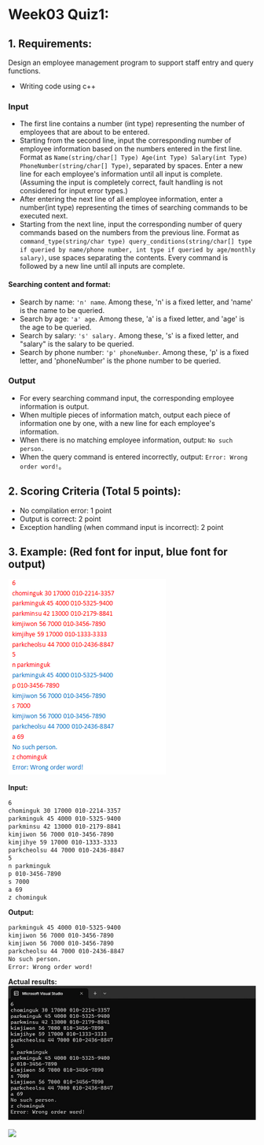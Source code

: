 # Week03 Quiz1:


## 1. Requirements:

Design an employee management program to support staff entry and query functions.

- Writing code using c++

### Input
- The first line contains a number (int type) representing the number of employees that are about to be entered.
- Starting from the second line, input the corresponding number of employee information based on the numbers entered in the first line. Format as `Name(string/char[] Type) Age(int Type) Salary(int Type) PhoneNumber(string/char[] Type)`, separated by spaces. Enter a new line for each employee's information until all input is complete. (Assuming the input is completely correct, fault handling is not considered for input error types.) 
- After entering the next line of all employee information, enter a number(int type) representing the times of searching commands to be executed next.
- Starting from the next line, input the corresponding number of query commands based on the numbers from the previous line. Format as `command_type(string/char type) query_conditions(string/char[] type if queried by name/phone number, int type if queried by age/monthly salary)`, use spaces separating the contents. Every command is followed by a new line until all inputs are complete.

#### Searching content and format:

- Search by name: `'n' name`. Among these, 'n' is a fixed letter, and 'name' is the name to be queried.
- Search by age: `'a' age`. Among these, 'a' is a fixed letter, and 'age' is the age to be queried.
- Search by salary: `'s' salary.` Among these, 's' is a fixed letter, and "salary" is the salary to be queried.
- Search by phone number: `'p' phoneNumber`. Among these, 'p' is a fixed letter, and 'phoneNumber' is the phone number to be queried.

### Output
- For every searching command input, the corresponding employee information is output. 
- When multiple pieces of information match, output each piece of information one by one, with a new line for each employee's information.
- When there is no matching employee information, output: `No such person.` 
- When the query command is entered incorrectly, output: `Error: Wrong order word!`。



## 2. Scoring Criteria (Total 5 points):

- No compilation error: 1 point
- Output is correct: 2 point
- Exception handling (when command input is incorrect): 2 point


## 3. Example: (Red font for input, blue font for output)

![image](https://github.com/chyh001228/images/blob/main/w3q1.png)

**Input:**

```
6
chominguk 30 17000 010-2214-3357
parkminguk 45 4000 010-5325-9400
parkminsu 42 13000 010-2179-8841
kimjiwon 56 7000 010-3456-7890
kimjihye 59 17000 010-1333-3333
parkcheolsu 44 7000 010-2436-8847
5
n parkminguk
p 010-3456-7890
s 7000
a 69
z chominguk
```

**Output:**

```
parkminguk 45 4000 010-5325-9400
kimjiwon 56 7000 010-3456-7890
kimjiwon 56 7000 010-3456-7890
parkcheolsu 44 7000 010-2436-8847
No such person.
Error: Wrong order word!
```

**Actual results:**
![image](https://github.com/chyh001228/images/blob/main/w3q1_c.png)


<img src="https://cdn.imweb.me/upload/S201906178853c3e170808/c5d876d707352.jpg" width=30% align=center />
